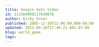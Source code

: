 ```yaml
---
title: Google Gets Video
id: 113164808117630078
author: Kirby Urner
published: 2005-11-10T11:06:00.000-08:00
updated: 2011-04-16T17:46:21.602-07:00
blog: world_game
tags: 
---
```


